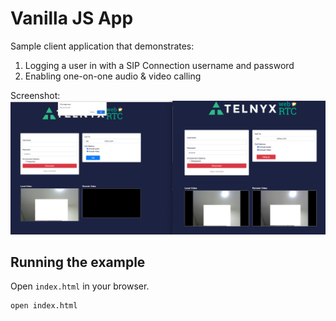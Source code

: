 # Vanilla JS App

Sample client application that demonstrates:

1. Logging a user in with a SIP Connection username and password
2. Enabling one-on-one audio & video calling

Screenshot:
![Video call](./vanilla-screeshot.png)

## Running the example

Open `index.html` in your browser.

```sh
open index.html
```
